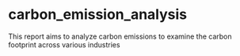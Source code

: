# carbon_emission_analysis
This report aims to analyze carbon emissions to examine the carbon footprint across various industries
